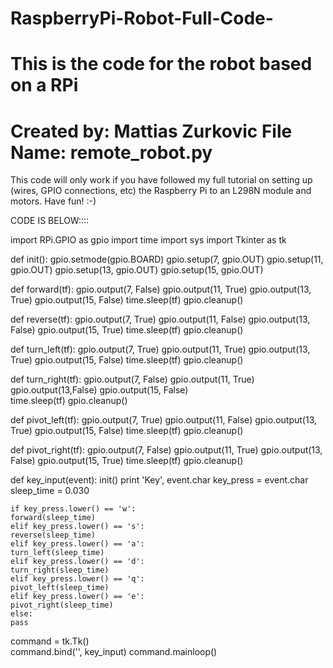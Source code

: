 # RaspberryPi-Robot-Full-Code-
This is the code for the robot based on a RPi
=============================================
Created by: Mattias Zurkovic
File Name: remote_robot.py
=============================================
This code will only work if you have followed my full tutorial on setting up (wires, GPIO connections, etc) the Raspberry Pi to an L298N module and motors.
Have fun!
:-)

CODE IS BELOW::::

import RPi.GPIO as gpio
import time
import sys
import Tkinter as tk

def init():
    gpio.setmode(gpio.BOARD)
    gpio.setup(7, gpio.OUT)
    gpio.setup(11, gpio.OUT)
    gpio.setup(13, gpio.OUT)
    gpio.setup(15, gpio.OUT)

def forward(tf):
    gpio.output(7, False)
    gpio.output(11, True)
    gpio.output(13, True)
    gpio.output(15, False)
    time.sleep(tf)
    gpio.cleanup()

def reverse(tf):
    gpio.output(7, True)
    gpio.output(11, False)
    gpio.output(13, False)
    gpio.output(15, True)
    time.sleep(tf)
    gpio.cleanup()

def turn_left(tf):
    gpio.output(7, True)
    gpio.output(11, True)
    gpio.output(13, True)
    gpio.output(15, False)
    time.sleep(tf)
    gpio.cleanup()

def turn_right(tf):
    gpio.output(7, False)
    gpio.output(11, True)
    gpio.output(13,False)
    gpio.output(15, False)    
    time.sleep(tf)
    gpio.cleanup() 

def pivot_left(tf):
    gpio.output(7, True)
    gpio.output(11, False)
    gpio.output(13, True)
    gpio.output(15, False)
    time.sleep(tf)
    gpio.cleanup()

def pivot_right(tf):
    gpio.output(7, False)
    gpio.output(11, True)
    gpio.output(13, False)
    gpio.output(15, True) 
    time.sleep(tf)
    gpio.cleanup()

def key_input(event):
    init()
    print 'Key', event.char
    key_press = event.char
    sleep_time = 0.030

    if key_press.lower() == 'w':
	forward(sleep_time)
    elif key_press.lower() == 's':
	reverse(sleep_time)
    elif key_press.lower() == 'a':
	turn_left(sleep_time)
    elif key_press.lower() == 'd':
	turn_right(sleep_time)
    elif key_press.lower() == 'q':
	pivot_left(sleep_time)
    elif key_press.lower() == 'e':
	pivot_right(sleep_time)
    else:
	pass

command = tk.Tk()	
command.bind('<KeyPress>', key_input)
command.mainloop()   

